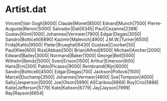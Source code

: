 Artist.dat
==========
Vincent|Van Gogh|8000|
Claude|Monet|8500|
Edvard|Munch|7500|
Pierre-Auguste|Renoir|5000|
Salvador|Dali|6345|
Paul|Cezanne|2398|
Gustav|Klimt|1000|
Johannes|Vermeer|7900|
Edgar|Degas|3050|
Sandro|Botticelli|6890|
Kazimir|Malevich|4900|
J.M.W.|Turner|6500|
Frida|Kahlo|9500|
Pieter|Brueghel|6430|
Gustave|Courbet|50|
Paul|Klee|600|
Riza|Abbasi|500| 
Brian|Alfred|6500| 
Michael|Ancher|2000| 
Edward|Bailey|3000|
Normand|Baker|1000|
George|Bell|5500|
Wilhelm|Bendz|5000| 
Sven|Erixon|1500|
Arthur|Emerson|600| 
Hans|Erni|300|
Pablo|Picasso|9000|
Rembrandt|Rijn|6000|
Sandro|Botticelli|4500|
Edgar|Degas|700|
Jackson|Pollock|1500|
Marcel|Duchamp|3500|
Johannes|Vermeer|4800|
Sue|Tompson|4000|
Sally|Jesperson|5000|
Joe|Olson|5990|
Al|Caribou|6669|
Roy|Crio|5888|
Katie|Jefferson|5779|
Kate|Katison|6779|
Jay|Jayson|7999|
Ray|Rayson|6654|
